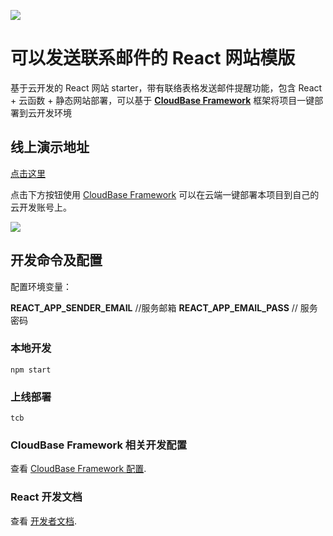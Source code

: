 <a href="https://github.com/TencentCloudBase/cloudbase-templates"><img src="https://main.qcloudimg.com/raw/d94d993269048beb4827b2612ed53692.png"></a>

# 可以发送联系邮件的 React 网站模版

基于云开发的 React 网站 starter，带有联络表格发送邮件提醒功能，包含 React + 云函数 + 静态网站部署，可以基于 **[CloudBase Framework](https://github.com/TencentCloudBase/cloudbase-framework)** 框架将项目一键部署到云开发环境

## 线上演示地址

[点击这里](https://mail-9gy6laex0b6476a8-1303259770.tcloudbaseapp.com/)

点击下方按钮使用 [CloudBase Framework](https://github.com/TencentCloudBase/cloudbase-framework) 可以在云端一键部署本项目到自己的云开发账号上。

[![](https://main.qcloudimg.com/raw/67f5a389f1ac6f3b4d04c7256438e44f.svg)](https://console.cloud.tencent.com/tcb/env/index?action=CreateAndDeployCloudBaseProject&appUrl=https%3A%2F%2Fgithub.com%2Fkikiren%2Fconact-form.git&branch=main)

## 开发命令及配置

配置环境变量：

**REACT_APP_SENDER_EMAIL** //服务邮箱
**REACT_APP_EMAIL_PASS** // 服务密码

### 本地开发

```
npm start
```

### 上线部署

```
tcb
```

### CloudBase Framework 相关开发配置

查看 [CloudBase Framework 配置](https://github.com/TencentCloudBase/cloudbase-framework).

### React 开发文档

查看 [开发者文档](https://reactjs.bootcss.com/docs/getting-started.html).
